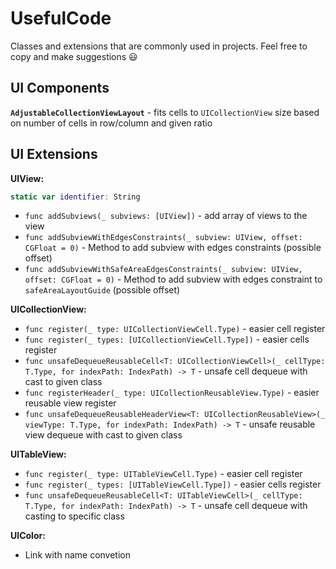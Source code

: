 # UsefulCode
Classes and extensions that are commonly used in projects. Feel free to copy and make suggestions 😃

## UI Components

**`AdjustableCollectionViewLayout`** - fits cells to `UICollectionView` size based on number of cells in row/column and given ratio

## UI Extensions

**UIView:**
```swift
static var identifier: String
```
* `func addSubviews(_ subviews: [UIView])` - add array of views to the view
* `func addSubviewWithEdgesConstraints(_ subview: UIView, offset: CGFloat = 0)` - Method to add subview with edges constraints (possible offset)
* `func addSubviewWithSafeAreaEdgesConstraints(_ subview: UIView, offset: CGFloat = 0)` - Method to add subview with edges constraint to `safeAreaLayoutGuide` (possible offset)

**UICollectionView:**
* `func register(_ type: UICollectionViewCell.Type)` - easier cell register
* `func register(_ types: [UICollectionViewCell.Type])` - easier cells register
* `func unsafeDequeueReusableCell<T: UICollectionViewCell>(_ cellType: T.Type, for indexPath: IndexPath) -> T` - unsafe cell dequeue with cast to given class
* `func registerHeader(_ type: UICollectionReusableView.Type)` - easier reusable view register
* `func unsafeDequeueReusableHeaderView<T: UICollectionReusableView>(_ viewType: T.Type, for indexPath: IndexPath) -> T` - unsafe reusable view dequeue with cast to given class

**UITableView:**
* `func register(_ type: UITableViewCell.Type)` - easier cell register
* `func register(_ types: [UITableViewCell.Type])` - easier cells register
* `func unsafeDequeueReusableCell<T: UITableViewCell>(_ cellType: T.Type, for indexPath: IndexPath) -> T` - unsafe cell dequeue with casting to specific class

**UIColor:**
* Link with name convetion
